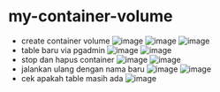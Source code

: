# my-container-volume

- create container volume
  ![image](https://github.com/luthfifahrizki/my-container-volume/assets/171332945/973b663d-ab0d-4ccc-83af-2a0461a2ba61)
  ![image](https://github.com/luthfifahrizki/my-container-volume/assets/171332945/58f53101-8cc4-486b-94e3-810424ab8738)
  ![image](https://github.com/luthfifahrizki/my-container-volume/assets/171332945/d9d97847-82eb-49a6-bf50-f79a2ebb37d8)
- table baru via pgadmin
  ![image](https://github.com/luthfifahrizki/my-container-volume/assets/171332945/cd33f5db-7ff1-46d3-990d-e6e86c22f9fc)
  ![image](https://github.com/luthfifahrizki/my-container-volume/assets/171332945/650c4c3c-4d7c-42ab-bdf4-77b9c9d030f3)
- stop dan hapus container
  ![image](https://github.com/luthfifahrizki/my-container-volume/assets/171332945/c8f623d8-40da-436f-b6cc-a2c3ba1c5d87)
  ![image](https://github.com/luthfifahrizki/my-container-volume/assets/171332945/179907c9-9982-4a8f-91e5-d8169a0f36fc)
- jalankan ulang dengan nama baru
  ![image](https://github.com/luthfifahrizki/my-container-volume/assets/171332945/78325a30-5839-4b31-bcd9-690c2a81e993)
  ![image](https://github.com/luthfifahrizki/my-container-volume/assets/171332945/9472c559-727b-4df1-bfc9-27185725efaf)
- cek apakah table masih ada
  ![image](https://github.com/luthfifahrizki/my-container-volume/assets/171332945/f0977d7e-4fca-436a-8b11-32c35a77f7e6)









